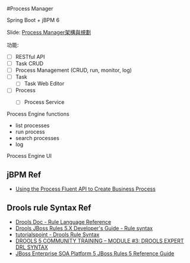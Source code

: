 #Process Manager

Spring Boot + jBPM 6

Slide: [Process Manager架構與規劃](https://goo.gl/FmKa7p)

功能:
- [ ] RESTful API
- [ ] Task CRUD
- [ ] Process Management (CRUD, run, monitor, log)
- [ ] Task
  - [ ] Task Web Editor
- [ ] Process
  - [ ] Process Service


Process Engine functions
- list processes
- run process
- search processes
- log

Process Engine UI


## jBPM Ref
- [Using the Process Fluent API to Create Business Process](https://access.redhat.com/documentation/en-US/Red_Hat_JBoss_BPM_Suite/6.2/html/Development_Guide/sect-Process_Fluent_API.html)

## Drools rule Syntax Ref
- [Drools Doc - Rule Language Reference](https://docs.jboss.org/drools/release/6.3.0.Final/drools-docs/html/ch08.html)
- [Drools JBoss Rules 5.X Developer's Guide - Rule syntax](http://techbus.safaribooksonline.com/book/programming/java/9781782161264/2dot-writing-basic-rules/ch02s02_html?uicode=infoind)
- [tutorialspoint - Drools Rule Syntax](http://www.tutorialspoint.com/drools/drools_rule_syntax.htm)
- [DROOLS 5 COMMUNITY TRAINING – MODULE #3: DROOLS EXPERT DRL SYNTAX](http://salaboy.com/2011/09/05/drools-5-community-training-%E2%80%93-module-3-drools-expert-drl-syntax/)
- [JBoss Enterprise SOA Platform 5 JBoss Rules 5 Reference Guide](https://access.redhat.com/documentation/en-US/JBoss_Enterprise_SOA_Platform/5/html/JBoss_Rules_5_Reference_Guide/index.html)